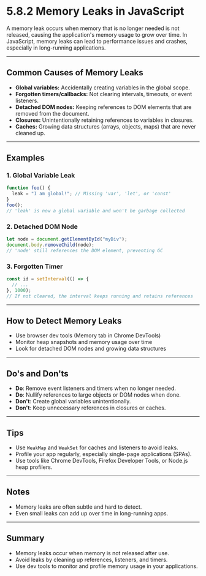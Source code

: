 # 5.8.2 Memory Leaks in JavaScript

A memory leak occurs when memory that is no longer needed is not released, causing the application's memory usage to grow over time. In JavaScript, memory leaks can lead to performance issues and crashes, especially in long-running applications.

---

## Common Causes of Memory Leaks

- **Global variables:** Accidentally creating variables in the global scope.
- **Forgotten timers/callbacks:** Not clearing intervals, timeouts, or event listeners.
- **Detached DOM nodes:** Keeping references to DOM elements that are removed from the document.
- **Closures:** Unintentionally retaining references to variables in closures.
- **Caches:** Growing data structures (arrays, objects, maps) that are never cleaned up.

---

## Examples

### 1. Global Variable Leak

```js
function foo() {
  leak = "I am global!"; // Missing 'var', 'let', or 'const'
}
foo();
// 'leak' is now a global variable and won't be garbage collected
```

### 2. Detached DOM Node

```js
let node = document.getElementById("myDiv");
document.body.removeChild(node);
// 'node' still references the DOM element, preventing GC
```

### 3. Forgotten Timer

```js
const id = setInterval(() => {
  // ...
}, 1000);
// If not cleared, the interval keeps running and retains references
```

---

## How to Detect Memory Leaks

- Use browser dev tools (Memory tab in Chrome DevTools)
- Monitor heap snapshots and memory usage over time
- Look for detached DOM nodes and growing data structures

---

## Do's and Don'ts

- **Do**: Remove event listeners and timers when no longer needed.
- **Do**: Nullify references to large objects or DOM nodes when done.
- **Don't**: Create global variables unintentionally.
- **Don't**: Keep unnecessary references in closures or caches.

---

## Tips

- Use `WeakMap` and `WeakSet` for caches and listeners to avoid leaks.
- Profile your app regularly, especially single-page applications (SPAs).
- Use tools like Chrome DevTools, Firefox Developer Tools, or Node.js heap profilers.

---

## Notes

- Memory leaks are often subtle and hard to detect.
- Even small leaks can add up over time in long-running apps.

---

## Summary

- Memory leaks occur when memory is not released after use.
- Avoid leaks by cleaning up references, listeners, and timers.
- Use dev tools to monitor and profile memory usage in your applications.
